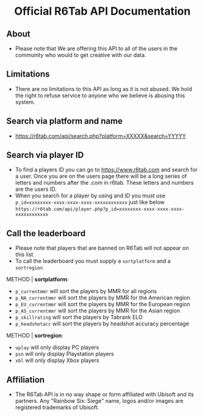 <p align="center">
  <h1 align="center">Official R6Tab API Documentation</h3>
</p>

## About
- Please note that We are offering this API to all of the users in the community who would to get creative with our data.

## Limitations
- There are no limitations to this API as long as it is not abused. We hold the right to refuse service to anyone who we believe is abusing this system.

## Search via platform and name
- https://r6tab.com/api/search.php?platform=XXXXX&search=YYYYY

## Search via player ID
- To find a players ID you can go to https://www.r6tab.com and search for a user. Once you are on the users page there will be a long series of letters and numbers after the .com in r6tab. These letters and numbers are the users ID.
- When you search for a player by using and ID you must use `p_id=xxxxxxxx-xxxx-xxxx-xxxx-xxxxxxxxxxxx` just like below
`https://r6tab.com/api/player.php?p_id=xxxxxxxx-xxxx-xxxx-xxxx-xxxxxxxxxxxx`

## Call the leaderboard
- Please note that players that are banned on R6Tab will not appear on this list
- To call the leaderboard you must supply a `sortplatform` and a `sortregion`

METHOD | **sortplatform**:

- ```p_currentmmr``` will sort the players by MMR for all regions<br>
- ```p_NA_currentmmr``` will sort the players by MMR for the American region<br>
- ```p_EU_currentmmr``` will sort the players by MMR for the European region<br>
- ```p_AS_currentmmr``` will sort the players by MMR for the Asian region<br>
- ```p_skillrating``` will sort the players by Tabrank ELO<br>
- ```p_headshotacc``` will sort the players by headshot accuracy percentage<br>

METHOD | **sortregion**:

- `uplay` will only display PC players<br>
- `psn` will only display Playstation players<br>
- `xbl` will only display Xbox players<br>


## Affiliation
- The R6Tab API is in no way shape or form affiliated with Ubisoft and its partners. Any "Rainbow Six: Siege" name, logos and/or images are registered trademarks of Ubisoft.
